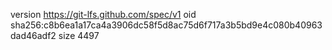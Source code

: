 version https://git-lfs.github.com/spec/v1
oid sha256:c8b6ea1a17ca4a3906dc58f5d8ac75d6f717a3b5bd9e4c080b40963dad46adf2
size 4497
